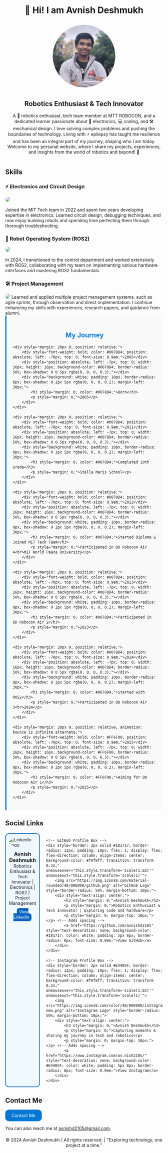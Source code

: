 <div style="text-align: center;">
    <h1>👋 Hi! I am Avnish Deshmukh</h1>
</div>

<div style="display: flex; justify-content: center; align-items: center; flex-wrap: wrap; margin: 20px 0;">
    <img src="./profile_picture.jpeg" alt="Profile Picture" style="border-radius: 50%; width: 200px; height: 200px; margin: 10px;">
    <div style="max-width: 600px; text-align: center;">
        <h2>Robotics Enthusiast & Tech Innovator</h2>
        <p>
            A 🤖 robotics enthusiast, tech team member at MTT ROBOCON, and a dedicated learner passionate about 🔧 electronics, 💻 coding, and 🛠️ mechanical design. 
            I love solving complex problems and pushing the boundaries of technology. Living with ⚡ epilepsy has taught me resilience and has been an integral 
            part of my journey, shaping who I am today. Welcome to my personal website, where I share my projects, experiences, and insights from the world of 
            robotics and beyond! 🚀
        </p>
    </div>
</div>

## Skills

### ⚡ Electronics and Circuit Design
<img src="https://img.shields.io/badge/Electronics-FF6F00?style=for-the-badge&logo=arduino&logoColor=white" style="border-radius: 12px;">

Joined the MIT Tech team in 2022 and spent two years developing expertise in electronics. Learned circuit design, debugging techniques, and now enjoy building robots and spending time perfecting them through thorough troubleshooting.

### 🤖 Robot Operating System (ROS2)
<img src="https://img.shields.io/badge/ROS2-22314E?style=for-the-badge&logo=ros&logoColor=white" style="border-radius: 12px;">

In 2024, I transitioned to the control department and worked extensively with ROS2, collaborating with my team on implementing various hardware interfaces and mastering ROS2 fundamentals.

### 🛠️ Project Management

<img src="https://img.shields.io/badge/Project%20Management-0078D4?style=for-the-badge&logo=microsoftteams&logoColor=white" style="border-radius: 12px;">
Learned and applied multiple project management systems, such as agile sprints, through observation and direct implementation. I continue enhancing my skills with experiences, research papers, and guidance from alumni.

<div style="position: relative; max-width: 600px; margin: auto; padding: 20px; border-left: 4px solid #0078D4; background-color: #f9f9f9;">
    <h2 style="text-align: center; color: #0078D4;">My Journey</h2>
    
    <div style="margin: 20px 0; position: relative;">
        <div style="font-weight: bold; color: #0078D4; position: absolute; left: -70px; top: 0; font-size: 0.9em;">2005</div>
        <div style="position: absolute; left: -7px; top: 0; width: 16px; height: 16px; background-color: #0078D4; border-radius: 50%; box-shadow: 0 0 5px rgba(0, 0, 0, 0.3);"></div>
        <div style="background: white; padding: 10px; border-radius: 8px; box-shadow: 0 2px 5px rgba(0, 0, 0, 0.2); margin-left: 30px;">
            <h3 style="margin: 0; color: #0078D4;">Born</h3>
            <p style="margin: 0;">2005</p>
        </div>
    </div>
    
    <div style="margin: 20px 0; position: relative;">
        <div style="font-weight: bold; color: #0078D4; position: absolute; left: -70px; top: 0; font-size: 0.9em;">2021</div>
        <div style="position: absolute; left: -7px; top: 0; width: 16px; height: 16px; background-color: #0078D4; border-radius: 50%; box-shadow: 0 0 5px rgba(0, 0, 0, 0.3);"></div>
        <div style="background: white; padding: 10px; border-radius: 8px; box-shadow: 0 2px 5px rgba(0, 0, 0, 0.2); margin-left: 30px;">
            <h3 style="margin: 0; color: #0078D4;">Completed 10th Grade</h3>
            <p style="margin: 0;">Stella Maris School</p>
        </div>
    </div>
    
    <div style="margin: 20px 0; position: relative;">
        <div style="font-weight: bold; color: #0078D4; position: absolute; left: -70px; top: 0; font-size: 0.9em;">2022</div>
        <div style="position: absolute; left: -7px; top: 0; width: 16px; height: 16px; background-color: #0078D4; border-radius: 50%; box-shadow: 0 0 5px rgba(0, 0, 0, 0.3);"></div>
        <div style="background: white; padding: 10px; border-radius: 8px; box-shadow: 0 2px 5px rgba(0, 0, 0, 0.2); margin-left: 30px;">
            <h3 style="margin: 0; color: #0078D4;">Started Diploma & Joined MIT Tech Team</h3>
            <p style="margin: 0;">Participated in DD Robocon Air 4<br>MIT World Peace University</p>
        </div>
    </div>

    <div style="margin: 20px 0; position: relative;">
        <div style="font-weight: bold; color: #0078D4; position: absolute; left: -70px; top: 0; font-size: 0.9em;">2023</div>
        <div style="position: absolute; left: -7px; top: 0; width: 16px; height: 16px; background-color: #0078D4; border-radius: 50%; box-shadow: 0 0 5px rgba(0, 0, 0, 0.3);"></div>
        <div style="background: white; padding: 10px; border-radius: 8px; box-shadow: 0 2px 5px rgba(0, 0, 0, 0.2); margin-left: 30px;">
            <h3 style="margin: 0; color: #0078D4;">Participated in DD Robocon Air 2</h3>
            <p style="margin: 0;">2023</p>
        </div>
    </div>

    <div style="margin: 20px 0; position: relative;">
        <div style="font-weight: bold; color: #0078D4; position: absolute; left: -70px; top: 0; font-size: 0.9em;">2024</div>
        <div style="position: absolute; left: -7px; top: 0; width: 16px; height: 16px; background-color: #0078D4; border-radius: 50%; box-shadow: 0 0 5px rgba(0, 0, 0, 0.3);"></div>
        <div style="background: white; padding: 10px; border-radius: 8px; box-shadow: 0 2px 5px rgba(0, 0, 0, 0.2); margin-left: 30px;">
            <h3 style="margin: 0; color: #0078D4;">Started with ROS2</h3>
            <p style="margin: 0;">Participated in DD Robocon Air 3<br>2024</p>
        </div>
    </div>

    <div style="margin: 20px 0; position: relative; animation: bounce 1s infinite alternate;">
        <div style="font-weight: bold; color: #FF6F00; position: absolute; left: -70px; top: 0; font-size: 0.9em;">2025</div>
        <div style="position: absolute; left: -7px; top: 0; width: 16px; height: 16px; background-color: #FF6F00; border-radius: 50%; box-shadow: 0 0 5px rgba(0, 0, 0, 0.3);"></div>
        <div style="background: white; padding: 10px; border-radius: 8px; box-shadow: 0 2px 5px rgba(0, 0, 0, 0.2); margin-left: 30px;">
            <h3 style="margin: 0; color: #FF6F00;">Aiming for DD Robocon Air 1</h3>
            <p style="margin: 0;">2025</p>
        </div>
    </div>

</div>

<style>
    @keyframes bounce {
        0% {
            transform: translateY(0);
        }
        100% {
            transform: translateY(-5px);
        }
    }
</style>

## Social Links
<div style="display: flex; justify-content: space-between; gap: 20px; margin-top: 20px;">
    <!-- LinkedIn Profile Box -->
    <div style="border: 2px solid #0A66C2; border-radius: 12px; padding: 10px; flex: 1; display: flex; flex-direction: column; align-items: center; background-color: #f0f8ff; transition: transform 0.3s;" onmouseover="this.style.transform='scale(1.02)'" onmouseout="this.style.transform='scale(1)'">
        <img src="https://img.icons8.com/color/48/000000/linkedin-circled.png" alt="LinkedIn Logo" style="border-radius: 50%; margin-bottom: 10px;">
        <div style="text-align: center;">
            <h3 style="margin: 0;">Avnish Deshmukh</h3>
            <p style="margin: 0;">Robotics Enthusiast & Tech Innovator | Electronics | ROS2 | Project Management</p>
            <p style="margin: 0; margin-top: 10px;"> </p> <!-- Adds spacing -->
            <a href="https://www.linkedin.com/in/avnish-deshmukh" style="text-decoration: none; background-color: #0A66C2; color: white; padding: 5px 8px; border-radius: 8px; font-size: 0.9em;">View LinkedIn</a>
        </div>
    </div>

    <!-- GitHub Profile Box -->
    <div style="border: 2px solid #181717; border-radius: 12px; padding: 10px; flex: 1; display: flex; flex-direction: column; align-items: center; background-color: #f0f8ff; transition: transform 0.3s;" onmouseover="this.style.transform='scale(1.02)'" onmouseout="this.style.transform='scale(1)'">
        <img src="https://img.icons8.com/material-rounded/48/000000/github.png" alt="GitHub Logo" style="border-radius: 50%; margin-bottom: 10px;">
        <div style="text-align: center;">
            <h3 style="margin: 0;">Avnish Deshmukh</h3>
            <p style="margin: 0;">Robotics Enthusiast & Tech Innovator | Exploring code and hardware</p>
            <p style="margin: 0; margin-top: 10px;"> </p> <!-- Adds spacing -->
            <a href="https://github.com/avnishd2105" style="text-decoration: none; background-color: #181717; color: white; padding: 5px 8px; border-radius: 8px; font-size: 0.9em;">View GitHub</a>
        </div>
    </div>

    <!-- Instagram Profile Box -->
    <div style="border: 2px solid #E4405F; border-radius: 12px; padding: 10px; flex: 1; display: flex; flex-direction: column; align-items: center; background-color: #f0f8ff; transition: transform 0.3s;" onmouseover="this.style.transform='scale(1.02)'" onmouseout="this.style.transform='scale(1)'">
        <img src="https://img.icons8.com/color/48/000000/instagram-new.png" alt="Instagram Logo" style="border-radius: 50%; margin-bottom: 10px;">
        <div style="text-align: center;">
            <h3 style="margin: 0;">Avnish Deshmukh</h3>
            <p style="margin: 0;">Capturing moments & sharing my journey in tech and robotics</p>
            <p style="margin: 0; margin-top: 10px;"> </p> <!-- Adds spacing -->
            <a href="https://www.instagram.com/av.nish2105/" style="text-decoration: none; background-color: #E4405F; color: white; padding: 5px 8px; border-radius: 8px; font-size: 0.9em;">View Instagram</a>
        </div>
    </div>
</div>

<style>
    .contact-button {
        display: inline-block;
        border-radius: 12px;
        background-color: #0078D4; /* Button color */
        color: white; /* Text color */
        text-decoration: none; /* Remove underline from link */
        padding: 10px 20px; /* Padding for the button */
        transition: background-color 0.3s, transform 0.3s; /* Transition effects */
    }

    .contact-button:hover {
        background-color: #005999; /* Darker shade for hover */
        transform: scale(1.05); /* Slightly increase size on hover */
    }
</style>

## Contact Me
<a class="contact-button" href="mailto:avnishd2105@gmail.com">
    Contact Me
</a>

You can also reach me at [avnishd2105@gmail.com](mailto:avnishd2105@gmail.com).

<footer style="text-align: center; margin-top: 20px;">
    © 2024 Avnish Deshmukh | All rights reserved. | "Exploring technology, one project at a time."
</footer>
